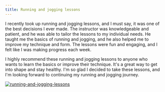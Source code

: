 ```yaml
---
title: Running and jogging lessons
---
```


I recently took up running and jogging lessons, and I must say, it was one of the best decisions I ever made. The instructor was knowledgeable and patient, and he was able to tailor the lessons to my individual needs. He taught me the basics of running and jogging, and he also helped me to improve my technique and form. The lessons were fun and engaging, and I felt like I was making progress each week.

I highly recommend these running and jogging lessons to anyone who wants to learn the basics or improve their technique. It's a great way to get into shape and stay healthy. I'm so glad I decided to take these lessons, and I'm looking forward to continuing my running and jogging journey.

[![running-and-jogging-lessons](<https://dabuttonfactory.com/button.png?t=CHECK+SERVICE&f=Noto+Sans-Bold&ts=26&tc=fff&hp=45&vp=20&c=11&bgt=unicolored&bgc=4bd42f>)](<https://www.bark.com/?a_aid=5d2d0e83cdc39>)